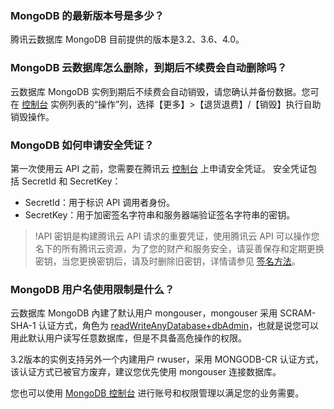 ### MongoDB 的最新版本号是多少？
腾讯云数据库 MongoDB 目前提供的版本是3.2、3.6、4.0。

### MongoDB 云数据库怎么删除，到期后不续费会自动删除吗？
云数据库 MongoDB 实例到期后不续费会自动销毁，请您确认并备份数据。您可在 [控制台](https://console.cloud.tencent.com/mongodb) 实例列表的“操作”列，选择【更多】>【退货退费】/【销毁】执行自助销毁操作。

### MongoDB 如何申请安全凭证？
第一次使用云 API 之前，您需要在腾讯云 [控制台](https://console.cloud.tencent.com/cam/capi) 上申请安全凭证。
安全凭证包括 SecretId 和 SecretKey：
 - SecretId：用于标识 API 调用者身份。
 - SecretKey：用于加密签名字符串和服务器端验证签名字符串的密钥。

>!API 密钥是构建腾讯云 API 请求的重要凭证，使用腾讯云 API 可以操作您名下的所有腾讯云资源，为了您的财产和服务安全，请妥善保存和定期更换密钥，当您更换密钥后，请及时删除旧密钥，详情请参见 [签名方法](https://cloud.tencent.com/document/product/240/8329)。
 
### MongoDB 用户名使用限制是什么？
云数据库 MongoDB 內建了默认用户 mongouser，mongouser 采用 SCRAM-SHA-1 认证方式，角色为 [readWriteAnyDatabase+dbAdmin](https://docs.mongodb.org/v3.0/reference/built-in-roles/)，也就是说您可以用此默认用户读写任意数据库，但是不具备高危操作的权限。

3.2版本的实例支持另外一个内建用户 rwuser，采用 MONGODB-CR 认证方式，该认证方式已被官方废弃，建议您优先使用 mongouser 连接数据库。

您也可以使用 [MongoDB 控制台](https://console.cloud.tencent.com/mongodb) 进行账号和权限管理以满足您的业务需要。
